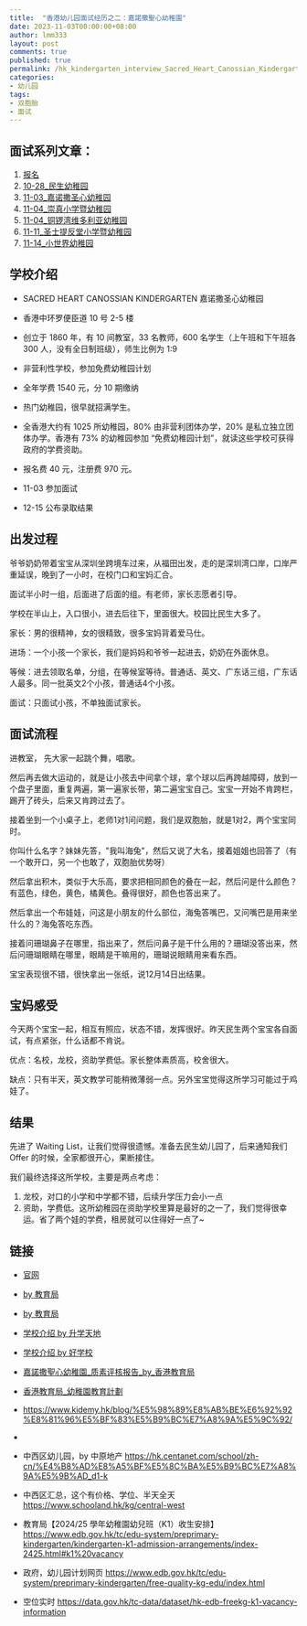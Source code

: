```yaml
---
title:  "香港幼儿园面试经历之二：嘉諾撒聖心幼稚園"
date: 2023-11-03T00:00:00+08:00
author: lmm333
layout: post
comments: true
published: true
permalink: /hk_kindergarten_interview_Sacred_Heart_Canossian_Kindergarten/
categories:
- 幼儿园
tags:
- 双胞胎
- 面试
---
```


## 面试系列文章：

<!--more-->

1. [报名]()
2. [10-28_民生幼稚园]()
3. [11-03_嘉诺撒圣心幼稚园]()
4. [11-04_崇真小学暨幼稚园]()
5. [11-04_铜锣湾维多利亚幼稚园]()
6. [11-11_圣士提反堂小学暨幼稚园]()
7. [11-14_小世界幼稚园]()


## 学校介绍
- SACRED HEART CANOSSIAN KINDERGARTEN 嘉诺撒圣心幼稚园
- 香港中环罗便臣道 10 号 2-5 楼
- 创立于 1860 年，有 10 间教室，33 名教师，600 名学生（上午班和下午班各 300 人，没有全日制班级），师生比例为 1:9
- 非营利性学校，参加免费幼稚园计划
- 全年学费 1540 元，分 10 期缴纳
- 热门幼稚园，很早就招满学生。
- 全香港大约有 1025 所幼稚园，80% 由非营利团体办学，20% 是私立独立团体办学。香港有 73% 的幼稚园参加 “免费幼稚园计划”，就读这些学校可获得政府的学费资助。
- 报名费 40 元，注册费 970 元。

- 11-03 参加面试
- 12-15 公布录取结果

## 出发过程

爷爷奶奶带着宝宝从深圳坐跨境车过来，从福田出发，走的是深圳湾口岸，口岸严重延误，晚到了一小时，在校门口和宝妈汇合。

面试半小时一组，后面进了后面的组。有老师，家长志愿者引导。

学校在半山上，入口很小，进去后往下，里面很大。校园比民生大多了。

家长：男的很精神，女的很精致，很多宝妈背着爱马仕。

进场：一个小孩一个家长，我们是妈妈和爷爷一起进去，奶奶在外面休息。

等候：进去领取名单，分组，在等候室等待。普通话、英文、广东话三组，广东话人最多。同一批英文2个小孩，普通话4个小孩。

面试：只面试小孩，不单独面试家长。

## 面试流程
进教室， 先大家一起跳个舞，唱歌。

然后再去做大运动的，就是让小孩去中间拿个球，拿个球以后再跨越障碍，放到一个盘子里面，重复两遍，第一遍家长带，第二遍宝宝自己。宝宝一开始不肯跨栏，踢开了砖头，后来又肯跨过去了。

接着坐到一个小桌子上，老师1对1问问题，我们是双胞胎，就是1对2，两个宝宝同时。

你叫什么名字？妹妹先答，"我叫海兔"，然后又说了大名，接着姐姐也回答了（有一个敢开口，另一个也敢了，双胞胎优势呀）

然后拿出积木，类似于大乐高，要求把相同颜色的叠在一起，然后问是什么颜色？有蓝色，绿色，黄色，橘黄色。叠得很好，颜色也答出来了。

然后拿出一个布娃娃，问这是小朋友的什么部位，海兔答嘴巴，又问嘴巴是用来坐什么的？海兔答吃东西。

接着问珊瑚鼻子在哪里，指出来了，然后问鼻子是干什么用的？珊瑚没答出来，然后问珊瑚眼睛在哪里，眼睛是干嘛用的，珊瑚说眼睛用来看东西。

宝宝表现很不错，很快拿出一张纸，说12月14日出结果。

## 宝妈感受

今天两个宝宝一起，相互有照应，状态不错，发挥很好。昨天民生两个宝宝各自面试，有点紧张，什么话都不肯说。

优点：名校，龙校，资助学费低。家长整体素质高，校舍很大。

缺点：只有半天，英文教学可能稍微薄弱一点。另外宝宝觉得这所学习可能过于鸡娃了。

## 结果
先进了 Waiting List，让我们觉得很遗憾。准备去民生幼儿园了，后来通知我们 Offer 的时候，全家都很开心，果断接住。

我们最终选择这所学校，主要是两点考虑：

1. 龙校，对口的小学和中学都不错，后续升学压力会小一点
2. 资助，学费低。这所幼稚园在资助学校里算是最好的之一了，我们觉得很幸运。省了两个娃的学费，租房就可以住得好一点了~

## 链接
- [官网](https://www.shck.edu.hk/?lang=zh)
- [by 教育局](https://applications.edb.gov.hk/schoolsearch/schoolinfo.aspx?langno=2&scrn=325970000111)
- [by 教育局](https://kgp2023.azurewebsites.net/edb/schoolinfo.php?schid=5876)
- [学校介绍 by 升学天地](https://www.schooland.hk/kg/shck)
- [学校介绍 by 好学校](https://www.goodschool.hk/%E5%98%89%E8%AB%BE%E6%92%92%E8%81%96%E5%BF%83%E5%B9%BC%E7%A8%9A%E5%9C%92)
- [嘉諾撒聖心幼稚園_质素评核报告_by_香港教育局](https://www.edb.gov.hk/attachment/tc/edu-system/preprimary-kindergarten/quality-assurance-framework/qr/qr-report/SacredHeart_Canossian.pdf)
- [香港教育局_幼稚園教育計劃](https://www.edb.gov.hk/tc/edu-system/preprimary-kindergarten/free-quality-kg-edu/index.html)

- https://www.kidemy.hk/blog/%E5%98%89%E8%AB%BE%E6%92%92%E8%81%96%E5%BF%83%E5%B9%BC%E7%A8%9A%E5%9C%92/
- 
- 中西区幼儿园，by 中原地产 https://hk.centanet.com/school/zh-cn/%E4%B8%AD%E8%A5%BF%E5%8C%BA%E5%B9%BC%E7%A8%9A%E5%9B%AD_d1-k
- 中西区汇总，这个有价格、学位、半天全天 https://www.schooland.hk/kg/central-west

- 教育局【2024/25 學年幼稚園幼兒班（K1）收生安排】 https://www.edb.gov.hk/tc/edu-system/preprimary-kindergarten/kindergarten-k1-admission-arrangements/index-2425.html#k1%20vacancy
- 政府，幼儿园计划网页 https://www.edb.gov.hk/tc/edu-system/preprimary-kindergarten/free-quality-kg-edu/index.html
- 空位实时 https://data.gov.hk/tc-data/dataset/hk-edb-freekg-k1-vacancy-information